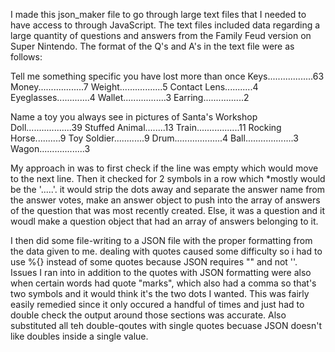 I made this json_maker file to go through large text files that I needed to have access to through JavaScript. The text files included data regarding a large quantity of questions and answers from the Family Feud version on Super Nintendo. The format of the Q's and A's in the text file were as follows:


Tell me something specific you have lost more than once
Keys..................63
Money..................7
Weight.................5
Contact Lens...........4
Eyeglasses.............4
Wallet.................3
Earring................2

Name a toy you always see in pictures of Santa's Workshop
Doll..................39
Stuffed Animal........13
Train.................11
Rocking Horse..........9
Toy Soldier............9
Drum...................4
Ball...................3
Wagon..................3


My approach in was to first check if the line was empty which would move to the next line.
Then it checked for 2 symbols in a row which *mostly would be the '.....'. it would strip the dots away and separate the answer name from the answer votes, make an answer object to push into the array of answers of the question that was most recently created.
Else, it was a question and it woudl make a question object that had an array of answers belonging to it.

I then did some file-writing to a JSON file with the proper formatting from the data given to me. dealing with quotes caused some difficulty so i had to use %{} instead of some quotes because JSON requires "" and not ''. 
Issues I ran into in addition to the quotes with JSON formatting were also when certain words had quote "marks", which also had a comma so that's two symbols and it would think it's the two dots I wanted. This was fairly easily remedied since it only occured a handful of times and just had to double check the output around those sections was accurate. Also substituted all teh double-qoutes with single quotes becuase JSON doesn't like doubles inside a single value.
